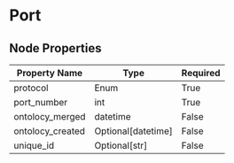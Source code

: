 # Port

## Node Properties

| Property Name | Type | Required |
| ------------- | ---- | -------- |
| protocol | Enum | True |
| port_number | int | True |
| ontolocy_merged | datetime | False |
| ontolocy_created | Optional[datetime] | False |
| unique_id | Optional[str] | False |